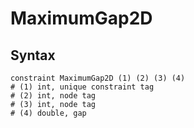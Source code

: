 # MaximumGap2D

## Syntax

```text
constraint MaximumGap2D (1) (2) (3) (4)
# (1) int, unique constraint tag
# (2) int, node tag
# (3) int, node tag
# (4) double, gap
```
